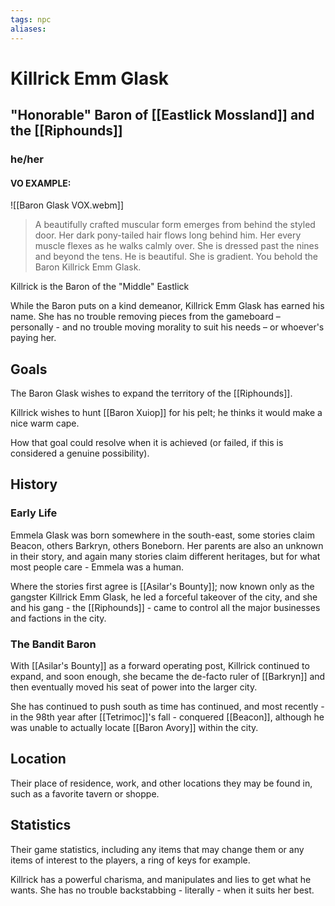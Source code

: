 ```yaml
---
tags: npc
aliases:
---
```

# Killrick Emm Glask
## "Honorable" Baron of [[Eastlick Mossland]] and the [[Riphounds]]
### he/her
#### VO EXAMPLE:

![[Baron Glask VOX.webm]]


> A beautifully crafted muscular form emerges from behind the styled door. Her dark pony-tailed hair flows long behind him. Her every muscle flexes as he walks calmly over. She is dressed past the nines and beyond the tens. He is beautiful. She is gradient. You behold the Baron Killrick Emm Glask.

Killrick is the Baron of the "Middle" Eastlick

While the Baron puts on a kind demeanor, Killrick Emm Glask has earned his name. She has no trouble removing pieces from the gameboard – personally - and no trouble moving morality to suit his needs – or whoever's paying her.

## Goals
The Baron Glask wishes to expand the territory of the [[Riphounds]].

Killrick wishes to hunt [[Baron Xuiop]] for his pelt; he thinks it would make a nice warm cape.

How that goal could resolve when it is achieved (or failed, if this is considered a genuine possibility).

## History
### Early Life
Emmela Glask was born somewhere in the south-east, some stories claim Beacon, others Barkryn, others Boneborn. Her parents are also an unknown in their story, and again many stories claim different heritages, but for what most people care - Emmela was a human. 

Where the stories first agree is [[Asilar's Bounty]]; now known only as the gangster Killrick Emm Glask, he led a forceful takeover of the city, and she and his gang - the [[Riphounds]] - came to control all the major businesses and factions in the city. 

### The Bandit Baron
With [[Asilar's Bounty]] as a forward operating post, Killrick continued to expand, and soon enough, she became the de-facto ruler of [[Barkryn]] and then eventually moved his seat of power into the larger city. 

She has continued to push south as time has continued, and most recently - in the 98th year after [[Tetrimoc]]'s fall - conquered [[Beacon]], although he was unable to actually locate [[Baron Avory]] within the city.

## Location
Their place of residence, work, and other locations they may be found in, such as a favorite tavern or shoppe.

## Statistics
Their game statistics, including any items that may change them or any items of interest to the players, a ring of keys for example.

Killrick has a powerful charisma, and manipulates and lies to get what he wants. She has no trouble backstabbing - literally - when it suits her best.